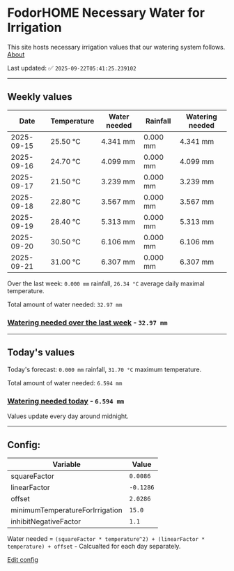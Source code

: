 # FodorHOME Necessary Water for Irrigation

This site hosts necessary irrigation values that our watering system follows. [About](https://github.com/redyau/irrigation)

Last updated: ✅ `2025-09-22T05:41:25.239102`

---

## Weekly values

| Date | Temperature | Water needed | Rainfall | Watering needed |
|-----|-----|-----|-----|-----|
| 2025-09-15 | 25.50 °C | 4.341 mm | 0.000 mm | 4.341 mm |
| 2025-09-16 | 24.70 °C | 4.099 mm | 0.000 mm | 4.099 mm |
| 2025-09-17 | 21.50 °C | 3.239 mm | 0.000 mm | 3.239 mm |
| 2025-09-18 | 22.80 °C | 3.567 mm | 0.000 mm | 3.567 mm |
| 2025-09-19 | 28.40 °C | 5.313 mm | 0.000 mm | 5.313 mm |
| 2025-09-20 | 30.50 °C | 6.106 mm | 0.000 mm | 6.106 mm |
| 2025-09-21 | 31.00 °C | 6.307 mm | 0.000 mm | 6.307 mm |


Over the last week: `0.000 mm` rainfall, `26.34 °C` average daily maximal temperature.

Total amount of water needed: `32.97 mm`

### [Watering needed over the last week](lastweek.txt) - `32.97 mm`

---

## Today's values

Today's forecast: `0.000 mm` rainfall, `31.70 °C` maximum temperature.

Total amount of water needed: `6.594 mm`

### [Watering needed today](today.txt) - `6.594 mm`

Values update every day around midnight.

---

## Config:

| Variable | Value |
|-----|-----|
| squareFactor | `0.0086` |
| linearFactor | `-0.1286` |
| offset | `2.0286` |
| minimumTemperatureForIrrigation | `15.0` |
| inhibitNegativeFactor | `1.1` |

Water needed = `(squareFactor * temperature^2) + (linearFactor * temperature) + offset` - Calcualted for each day separately.

[Edit config](https://github.com/RedyAu/irrigation/edit/main/config.json)
